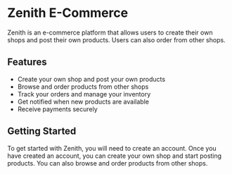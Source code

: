 # Zenith E-Commerce

Zenith is an e-commerce platform that allows users to create their own shops and post their own products. Users can also order from other shops.

## Features

-   Create your own shop and post your own products
-   Browse and order products from other shops
-   Track your orders and manage your inventory
-   Get notified when new products are available
-   Receive payments securely

## Getting Started

To get started with Zenith, you will need to create an account. Once you have created an account, you can create your own shop and start posting products. You can also browse and order products from other shops.
